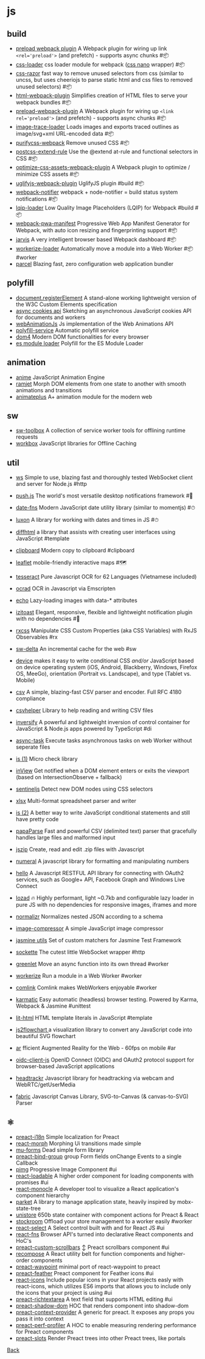 # js

## build
+ [preload webpack plugin](//github.com/googlechrome/preload-webpack-plugin) A Webpack plugin for wiring up link `<rel='preload'>` (and prefetch) - supports async chunks #📦
+ [css-loader](//github.com/webpack-contrib/css-loader) css loader module for webpack ([css nano](http://cssnano.co) wrapper) #📦
+ [css-razor](//github.com/tscanlin/css-razor) fast way to remove unused selectors from css (similar to uncss, but uses cheeriojs to parse static html and css files to removed unused selectors) #📦
+ [html-webpack-plugin](//github.com/jantimon/html-webpack-plugin) Simplifies creation of HTML files to serve your webpack bundles #📦
+ [preload-webpack-plugin](//github.com/GoogleChrome/preload-webpack-plugin) A Webpack plugin for wiring up `<link rel='preload'>` (and prefetch) - supports async chunks #📦
+ [image-trace-loader](//github.com/EmilTholin/image-trace-loader) Loads images and exports traced outlines as image/svg+xml URL-encoded data #📦
+ [purifycss-webpack](//github.com/webpack-contrib/purifycss-webpack) Remove unused CSS #📦
+ [postcss-extend-rule](//github.com/jonathantneal/postcss-extend-rule) Use the @extend at-rule and functional selectors in CSS #📦
+ [optimize-css-assets-webpack-plugin](//github.com/NMFR/optimize-css-assets-webpack-plugin) A Webpack plugin to optimize / minimize CSS assets #📦
+ [uglifyjs-webpack-plugin](//github.com/webpack-contrib/uglifyjs-webpack-plugin) UglifyJS plugin #build #📦
+ [webpack-notifier](//github.com/Turbo87/webpack-notifier) webpack + node-notifier = build status system notifications #📦
+ [lqip-loader](//github.com/zouhir/lqip-loader) Low Quality Image Placeholders (LQIP) for Webpack #build #📦
+ [webpack-pwa-manifest](//github.com/arthurbergmz/webpack-pwa-manifest) Progressive Web App Manifest Generator for Webpack, with auto icon resizing and fingerprinting support #📦
+ [jarvis](//github.com/zouhir/jarvis) A very intelligent browser based Webpack dashboard #📦
+ [workerize-loader](//github.com/developit/workerize-loader) Automatically move a module into a Web Worker #📦 #worker
+ [parcel](//github.com/parcel-bundler/parcel) Blazing fast, zero configuration web application bundler

## polyfill
+ [document.registerElement](//github.com/WebReflection/document-register-element) A stand-alone working lightweight version of the W3C Custom Elements specification
+ [async cookies api](//github.com/WICG/async-cookies-api) Sketching an asynchronous JavaScript cookies API for documents and workers
+ [webAnimationJs](//github.com/web-animations/web-animations-js) Js implementation of the Web Animations API
+ [polyfill-service](//github.com/Financial-Times/polyfill-service) Automatic polyfill service
+ [dom4](//github.com/WebReflection/dom4) Modern DOM functionalities for every browser
+ [es module loader](//github.com/ModuleLoader/es-module-loader) Polyfill for the ES Module Loader

## animation
+ [anime](//github.com/juliangarnier/anime/) JavaScript Animation Engine
+ [ramjet](//github.com/rich-harris/ramjet) Morph DOM elements from one state to another with smooth animations and transitions
+ [animateplus](//github.com/bendc/animateplus) A+ animation module for the modern web

## sw
+ [sw-toolbox](//github.com/GoogleChrome/sw-toolbox) A collection of service worker tools for offlining runtime requests
+ [workbox](//github.com/GoogleChrome/workbox) JavaScript libraries for Offline Caching

## util
+ [ws](//github.com/websockets/ws) Simple to use, blazing fast and thoroughly tested WebSocket client and server for Node.js #http
+ [push.js](//github.com/Nickersoft/push.js) The world's most versatile desktop notifications framework #📢
+ [date-fns](//github.com/date-fns/date-fns) Modern JavaScript date utility library (similar to momentjs) #⏱
+ [luxon](//github.com/moment/luxon) A library for working with dates and times in JS #⏱
+ [diffhtml](//github.com/tbranyen/diffhtml) a library that assists with creating user interfaces using JavaScript #template
+ [clipboard](//github.com/zenorocha/clipboard.js) Modern copy to clipboard #clipboard
+ [leaflet](http://leafletjs.com) mobile-friendly interactive maps #🗺
+ [tesseract](//github.com/naptha/tesseract.js) Pure Javascript OCR for 62 Languages (Vietnamese included)
+ [ocrad](//github.com/antimatter15/ocrad.js) OCR in Javascript via Emscripten
+ [echo](//github.com/toddmotto/echo) Lazy-loading images with data-* attributes
+ [izitoast](http://izitoast.marcelodolce.com) Elegant, responsive, flexible and lightweight notification plugin with no dependencies #📢
+ [rxcss](//github.com/davidkpiano/rxcss) Manipulate CSS Custom Properties (aka CSS Variables) with RxJS Observables #rx
+ [sw-delta](//github.com/gmetais/sw-delta) An incremental cache for the web #sw
+ [device](//github.com/matthewhudson/device.js) makes it easy to write conditional CSS _and/or_ JavaScript based on device operating system (iOS, Android, Blackberry, Windows, Firefox OS, MeeGo), orientation (Portrait vs. Landscape), and type (Tablet vs. Mobile)
+ [csv](//github.com/knrz/CSV.js) A simple, blazing-fast CSV parser and encoder. Full RFC 4180 compliance
+ [csvhelper](//github.com/joshclose/csvhelper) Library to help reading and writing CSV files
+ [inversify](//github.com/inversify/InversifyJS) A powerful and lightweight inversion of control container for JavaScript & Node.js apps powered by TypeScript #di
+ [async-task](//github.com/gorillatron/async-task) Execute tasks asynchronous tasks on web Worker without seperate files
+ [is (1)](//github.com/arasatasaygin/is.js) Micro check library
+ [inView](//github.com/camwiegert/in-view) Get notified when a DOM element enters or exits the viewport (based on IntersectionObserve + fallback)
+ [sentineljs](//github.com/muicss/sentineljs) Detect new DOM nodes using CSS selectors
+ [xlsx](//github.com/SheetJS/js-xlsx) Multi-format spreadsheet parser and writer
+ [is (2)](//github.com/jumpkick-studios/Is) A better way to write JavaScript conditional statements and still have pretty code
+ [papaParse](//github.com/mholt/PapaParse) Fast and powerful CSV (delimited text) parser that gracefully handles large files and malformed input
+ [jszip](//github.com/Stuk/jszip) Create, read and edit .zip files with Javascript
+ [numeral](//github.com/adamwdraper/Numeral-js) A javascript library for formatting and manipulating numbers
+ [hello](//github.com/MrSwitch/hello.js) A Javascript RESTFUL API library for connecting with OAuth2 services, such as Google+ API, Facebook Graph and Windows Live Connect
+ [lozad](//github.com/ApoorvSaxena/lozad.js) 🔥 Highly performant, light ~0.7kb and configurable lazy loader in pure JS with no dependencies for responsive images, iframes and more
+ [normalizr](//github.com/paularmstrong/normalizr) Normalizes nested JSON according to a schema
+ [image-compressor](//github.com/xkeshi/image-compressor) A simple JavaScript image compressor

+ [jasmine utils](//github.com/mjeanroy/jasmine-utils) Set of custom matchers for Jasmine Test Framework


+ [sockette](//github.com/lukeed/sockette) The cutest little WebSocket wrapper #http
+ [greenlet](//github.com/developit/greenlet) Move an async function into its own thread #worker
+ [workerize](//github.com/developit/workerize) Run a module in a Web Worker #worker
+ [comlink](//github.com/GoogleChromeLabs/comlink) Comlink makes WebWorkers enjoyable #worker
+ [karmatic](//github.com/developit/karmatic) Easy automatic (headless) browser testing. Powered by Karma, Webpack & Jasmine #unittest
+ [lit-html](//github.com/Polymer/lit-html) HTML template literals in JavaScript #template
+ [js2flowchart ](//github.com/Bogdan-Lyashenko/js-code-to-svg-flowchart) a visualization library to convert any JavaScript code into beautiful SVG flowchart
+ [ar](//github.com/jeromeetienne/AR.js) fficient Augmented Reality for the Web - 60fps on mobile #ar
+ [oidc-client-js](//github.com/IdentityModel/oidc-client-js) OpenID Connect (OIDC) and OAuth2 protocol support for browser-based JavaScript applications
+ [headtrackr](//github.com/auduno/headtrackr) Javascript library for headtracking via webcam and WebRTC/getUserMedia
+ [fabric](//github.com/kangax/fabric.js) Javascript Canvas Library, SVG-to-Canvas (& canvas-to-SVG) Parser

## ⚛️
+ [preact-i18n](//github.com/synacor/preact-i18n) Simple localization for Preact
+ [react-morph](//github.com/brunnolou/react-morph) Morphing Ui transitions made simple
+ [mu-forms](//github.com/mobiushorizons/mu-forms) Dead simple form library
+ [preact-bind-group](//github.com/k1r0s/preact-bind-group) group Form fields onChange Events to a single Callback
+ [pimg](//github.com/ooade/pimg) Progressive Image Component #ui
+ [react-loadable](//github.com/jamiebuilds/react-loadable) A higher order component for loading components with promises #ui
+ [react-monocle](//github.com/team-gryff/react-monocle) A developer tool to visualize a React application's component hierarchy
+ [parket](//github.com/ForsakenHarmony/parket) A library to manage application state, heavily inspired by mobx-state-tree
+ [unistore](//github.com/developit/unistore) 650b state container with component actions for Preact & React
+ [stockroom](//github.com/developit/stockroom) Offload your store management to a worker easily #worker
+ [react-select](//github.com/JedWatson/react-select) A Select control built with and for React JS #ui
+ [react-fns](//github.com/jaredpalmer/react-fns) Browser API's turned into declarative React components and HoC's
+ [preact-custom-scrollbars](//github.com/lucafalasco/preact-custom-scrollbars) ↕️ Preact scrollbars component #ui
+ [recompose](//github.com/acdlite/recompose) A React utility belt for function components and higher-order components
+ [preact-waypoint](//github.com/dzhurley/preact-waypoint) minimal port of react-waypoint to preact
+ [preact-feather](//github.com/ForsakenHarmony/preact-feather) Preact component for Feather icons #ui
+ [react-icons](http://gorangajic.github.io/react-icons) Include popular icons in your React projects easly with react-icons, which utilizes ES6 imports that allows you to include only the icons that your project is using #ui
+ [preact-richtextarea](//github.com/developit/preact-richtextarea) A text field that supports HTML editing #ui
+ [preact-shadow-dom](//github.com/bspaulding/preact-shadow-dom) HOC that renders component into shadow-dom
+ [preact-context-provider](//github.com/synacor/preact-context-provider) A generic <Provider /> for preact. It exposes any props you pass it into context
+ [preact-perf-profiler](//github.com/KrofDrakula/preact-perf-profiler) A HOC to enable measuring rendering performance for Preact components
+ [preact-slots](//github.com/developit/preact-slots) Render Preact trees into other Preact trees, like portals


[Back](./)

